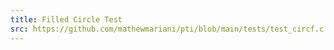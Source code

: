 ```yaml
---
title: Filled Circle Test
src: https://github.com/mathewmariani/pti/blob/main/tests/test_circf.c
---
```

